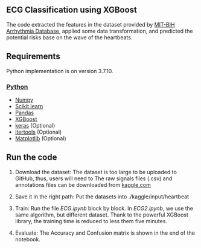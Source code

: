 ## ECG Classification using XGBoost
The code extracted the features in  the dataset provided by [MIT-BIH Arrhythmia Database](https://www.physionet.org/content/mitdb/1.0.0/), applied some data transformation, and predicted the potential risks base on the wave of the  heartbeats.

## Requirements

Python implementation is on version 3.7.10. 

### [Python](python)

- [Numpy](https://docs.scipy.org/doc/numpy-1.13.0/user/install.html)
- [Scikit learn](http://scikit-learn.org/stable/install.html)
- [Pandas](https://pandas.pydata.org/docs/getting_started/install.html)
- [XGBoost](https://xgboost.readthedocs.io/en/stable/install.html)
- [keras](https://pypi.org/project/keras/) (Optional)
- [itertools](https://pypi.org/project/more-itertools/) (Optional)
- [Matplotlib](https://matplotlib.org/) (Optional)

## Run the code
 
1. Download the dataset:
    The dataset is too large to be uploaded to GitHub, thus, users will need to 
    The raw signals files (.csv) and annotations files can be downloaded from [kaggle.com](https://www.kaggle.com/datasets/shayanfazeli/heartbeat)
    
2. Save it in the right path:
    Put the datasets into ./kaggle/input/heartbeat

3. Train:
    Run the file *ECG.ipynb* block by block. 
    In *ECG2.ipynb*, we use the same algorithm, but different dataset.
    Thank to the powerful XGBoost library, the training time is reduced to less them five minutes.

4. Evaluate:
    The Accuracy and Confusion matrix is shown in the end of the notebook. 
